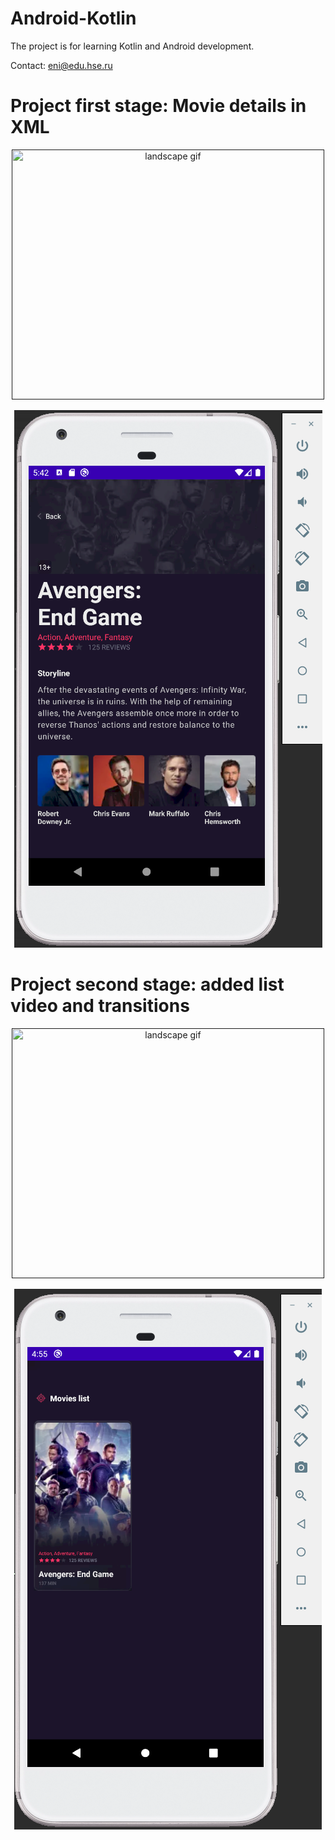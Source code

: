 # Android-Kotlin
The project is for learning Kotlin and Android development.

Contact: eni@edu.hse.ru
# Project first stage: Movie details in XML  

<p align="center">
    <a href=""https://imgflip.com/gif/4t74d2"><img width="500" height="400" src="https://i.imgflip.com/4t738o.gif" title="landscape gif"></a>
</p>
   
<p align="center">   
    <img src="https://github.com/EdwardNee/Android-Kotlin/blob/master/workshops/HW2_details_page.PNG">
</p>


# Project second stage: added list video and transitions 
<p align="center">
    <a href=""https://imgflip.com/gif/4u2l7a"><img width="500" height="400" src="https://i.imgflip.com/4u2l7a.gif" title="landscape gif"></a>
</p>
                                                                                                                                        
<p align="center">   
    <img src="https://github.com/EdwardNee/Android-Kotlin/blob/master/workshops/HW3_movie_list.PNG">
</p>

